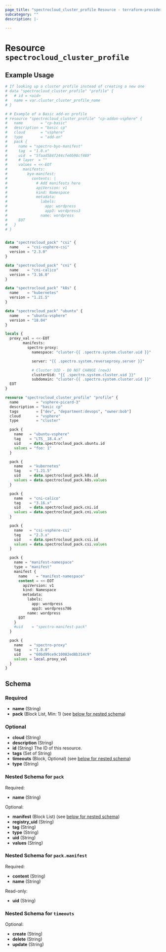 ```yaml
---
page_title: "spectrocloud_cluster_profile Resource - terraform-provider-spectrocloud"
subcategory: ""
description: |-
  
---
```


# Resource `spectrocloud_cluster_profile`



## Example Usage

```terraform
# If looking up a cluster profile instead of creating a new one
# data "spectrocloud_cluster_profile" "profile" {
#   # id = <uid>
#   name = var.cluster_cluster_profile_name
# }

# # Example of a Basic add-on profile
# resource "spectrocloud_cluster_profile" "cp-addon-vsphere" {
#   name        = "cp-basic"
#   description = "basic cp"
#   cloud       = "vsphere"
#   type        = "add-on"
#   pack {
#     name = "spectro-byo-manifest"
#     tag  = "1.0.x"
#     uid  = "5faad584f244cfe0b98cf489"
#     # layer  = ""
#     values = <<-EOT
#       manifests:
#         byo-manifest:
#           contents: |
#             # Add manifests here
#             apiVersion: v1
#             kind: Namespace
#             metadata:
#               labels:
#                 app: wordpress
#                 app3: wordpress3
#               name: wordpress
#     EOT
#   }
# }


data "spectrocloud_pack" "csi" {
  name    = "csi-vsphere-csi"
  version = "2.3.0"
}

data "spectrocloud_pack" "cni" {
  name    = "cni-calico"
  version = "3.16.0"
}

data "spectrocloud_pack" "k8s" {
  name    = "kubernetes"
  version = "1.21.5"
}

data "spectrocloud_pack" "ubuntu" {
  name    = "ubuntu-vsphere"
  version = "18.04"
}

locals {
  proxy_val = <<-EOT
        manifests:
          spectro-proxy:
            namespace: "cluster-{{ .spectro.system.cluster.uid }}"

            server: "{{ .spectro.system.reverseproxy.server }}"

            # Cluster UID - DO NOT CHANGE (new3)
            clusterUid: "{{ .spectro.system.cluster.uid }}"
            subdomain: "cluster-{{ .spectro.system.cluster.uid }}"
  EOT
}

resource "spectrocloud_cluster_profile" "profile" {
  name        = "vsphere-picard-3"
  description = "basic cp"
  tags        = ["dev", "department:devops", "owner:bob"]
  cloud       = "vsphere"
  type        = "cluster"

  pack {
    name   = "ubuntu-vsphere"
    tag    = "LTS__18.4.x"
    uid    = data.spectrocloud_pack.ubuntu.id
    values = "foo: 1"
  }

  pack {
    name   = "kubernetes"
    tag    = "1.21.5"
    uid    = data.spectrocloud_pack.k8s.id
    values = data.spectrocloud_pack.k8s.values
  }

  pack {
    name   = "cni-calico"
    tag    = "3.16.x"
    uid    = data.spectrocloud_pack.cni.id
    values = data.spectrocloud_pack.cni.values
  }

  pack {
    name   = "csi-vsphere-csi"
    tag    = "2.3.x"
    uid    = data.spectrocloud_pack.csi.id
    values = data.spectrocloud_pack.csi.values
  }

  pack {
    name = "manifest-namespace"
    type = "manifest"
    manifest {
      name    = "manifest-namespace"
      content = <<-EOT
        apiVersion: v1
        kind: Namespace
        metadata:
          labels:
            app: wordpress
            app3: wordpress786
          name: wordpress
      EOT
    }
    #uid    = "spectro-manifest-pack"
  }

  pack {
    name   = "spectro-proxy"
    tag    = "1.0.0"
    uid    = "60bd99ce9c10082ed8b314c9"
    values = local.proxy_val
  }
}
```

## Schema

### Required

- **name** (String)
- **pack** (Block List, Min: 1) (see [below for nested schema](#nestedblock--pack))

### Optional

- **cloud** (String)
- **description** (String)
- **id** (String) The ID of this resource.
- **tags** (Set of String)
- **timeouts** (Block, Optional) (see [below for nested schema](#nestedblock--timeouts))
- **type** (String)

<a id="nestedblock--pack"></a>
### Nested Schema for `pack`

Required:

- **name** (String)

Optional:

- **manifest** (Block List) (see [below for nested schema](#nestedblock--pack--manifest))
- **registry_uid** (String)
- **tag** (String)
- **type** (String)
- **uid** (String)
- **values** (String)

<a id="nestedblock--pack--manifest"></a>
### Nested Schema for `pack.manifest`

Required:

- **content** (String)
- **name** (String)

Read-only:

- **uid** (String)



<a id="nestedblock--timeouts"></a>
### Nested Schema for `timeouts`

Optional:

- **create** (String)
- **delete** (String)
- **update** (String)


